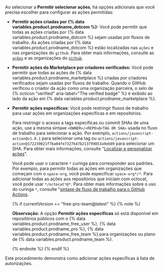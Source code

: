 Ao selecionar a **Permitir selecionar ações**, há opções adicionais que você precisa escolher para configurar as ações permitidas:

- **Permitir ações criadas por {% data variables.product.prodname_dotcom %}:** Você pode permitir que todas as ações criadas por {% data variables.product.prodname_dotcom %} sejam usadas por fluxos de trabalho. As ações criadas por {% data variables.product.prodname_dotcom %} estão localizadas nas `ações` e nas organizações do `github`. Para obter mais informações, consulte as [`ações`](https://github.com/actions) e as organizações do [`github`](https://github.com/github).
- **Permitir ações do Marketplace por criadores verificados:** Você pode permitir que todas as ações de {% data variables.product.prodname_marketplace %} criadas por criadores verificados sejam usadas por fluxos de trabalho. Quando o GitHub verificou o criador da ação como uma organização parceira, o selo de {% octicon "verified" aria-label="The verified badge" %} é exibido ao lado da ação em {% data variables.product.prodname_marketplace %}.
- **Permitir ações específicas:** Você pode restringir fluxos de trabalho para usar ações em organizações específicas e em repositórios.

  Para restringir o acesso a tags específicas ou commit SHAs de uma ação, use a mesma sintaxe `<OWNER>/<REPO>@<TAG OR SHA>` usada no fluxo de trabalho para selecionar a ação. Por exemplo, `actions/javascript-action@v1.0.1` para selecionar uma tag ou `actions/javascript-action@172239021f7ba04fe7327647b213799853a9eb89` para selecionar um SHA. Para obter mais informações, consulte "[Localizar e personalizar ações](/actions/learn-github-actions/finding-and-customizing-actions#using-release-management-for-your-custom-actions)".

  Você pode usar o caractere `*` curinga para corresponder aos padrões. Por exemplo, para permitir todas as ações em organizações que começam com o `space-org`, você pode especificar `space-org*/*`. Para adicionar todas as ações aos repositórios que iniciam com octocat, você pode usar `*/octocat*@*`. Para obter mais informações sobre o uso do curinga `*`, consulte "[sintaxe de fluxo de trabalho para o GitHub Actions](/actions/reference/workflow-syntax-for-github-actions#filter-pattern-cheat-sheet).

  {% if currentVersion == "free-pro-team@latest" %}
  {% note %}

  **Observação:** A opção **Permitir ações específicas** só está disponível em repositórios públicos com o {% data variables.product.prodname_free_user %}, {% data variables.product.prodname_pro %}, {% data variables.product.prodname_free_team %} para organizações ou plano de {% data variables.product.prodname_team %}.

  {% endnote %}
  {% endif %}

Este procedimento demonstra como adicionar ações específicas à lista de autorizações.
